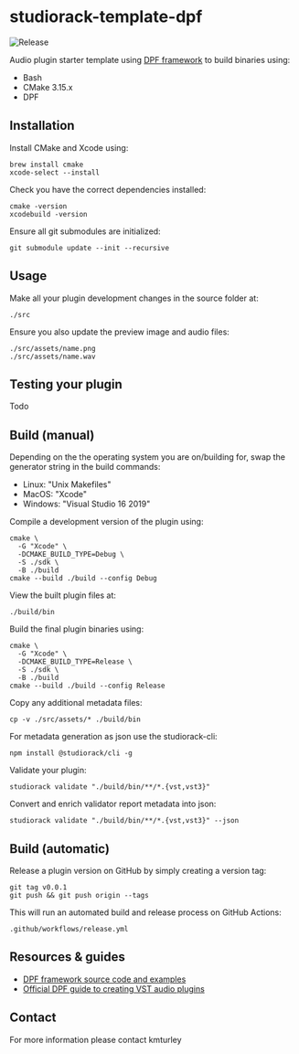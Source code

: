 # studiorack-template-dpf
![Release](https://github.com/studiorack/studiorack-template-dpf/workflows/Release/badge.svg)

Audio plugin starter template using [DPF framework](https://github.com/DISTRHO/DPF) to build binaries using:

* Bash
* CMake 3.15.x
* DPF


## Installation

Install CMake and Xcode using:

    brew install cmake
    xcode-select --install

Check you have the correct dependencies installed:

    cmake -version
    xcodebuild -version

Ensure all git submodules are initialized:

    git submodule update --init --recursive


## Usage

Make all your plugin development changes in the source folder at:

    ./src

Ensure you also update the preview image and audio files:

    ./src/assets/name.png
    ./src/assets/name.wav


## Testing your plugin

Todo


## Build (manual)

Depending on the the operating system you are on/building for, swap the generator string in the build commands:

* Linux: "Unix Makefiles"
* MacOS: "Xcode"
* Windows: "Visual Studio 16 2019"

Compile a development version of the plugin using:

    cmake \
      -G "Xcode" \
      -DCMAKE_BUILD_TYPE=Debug \
      -S ./sdk \
      -B ./build
    cmake --build ./build --config Debug

View the built plugin files at:

    ./build/bin

Build the final plugin binaries using:

    cmake \
      -G "Xcode" \
      -DCMAKE_BUILD_TYPE=Release \
      -S ./sdk \
      -B ./build
    cmake --build ./build --config Release

Copy any additional metadata files:

    cp -v ./src/assets/* ./build/bin

For metadata generation as json use the studiorack-cli:

    npm install @studiorack/cli -g

Validate your plugin:

    studiorack validate "./build/bin/**/*.{vst,vst3}"

Convert and enrich validator report metadata into json:

    studiorack validate "./build/bin/**/*.{vst,vst3}" --json


## Build (automatic)

Release a plugin version on GitHub by simply creating a version tag:

    git tag v0.0.1
    git push && git push origin --tags

This will run an automated build and release process on GitHub Actions:

    .github/workflows/release.yml


## Resources & guides

* [DPF framework source code and examples](https://github.com/DISTRHO/DPF)
* [Official DPF guide to creating VST audio plugins](https://distrho.github.io/DPF/)


## Contact

For more information please contact kmturley
